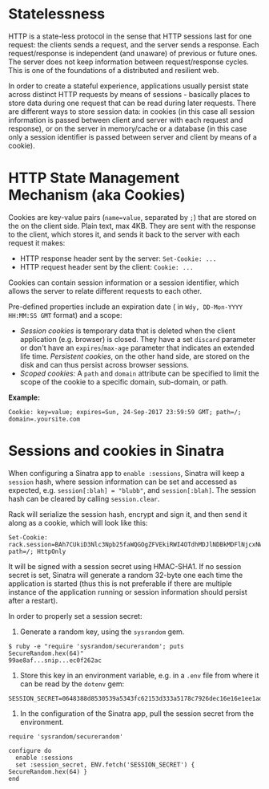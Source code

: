 # Statelessness

HTTP is a state-less protocol in the sense that HTTP sessions last for one request: the clients sends a request, and the server sends a response. Each request/response is independent (and unaware) of previous or future ones. The server does not keep information between request/response cycles. This is one of the foundations of a distributed and resilient web.

In order to create a stateful experience, applications usually persist state across distinct HTTP requests by means of sessions - basically places to store data during one request that can be read during later requests. There are different ways to store session data: in cookies (in this case all session information is passed between client and server with each request and response), or on the server in memory/cache or a database (in this case only a session identifier is passed between server and client by means of a cookie).

# HTTP State Management Mechanism (aka Cookies)

Cookies are key-value pairs (`name=value`, separated by `;`) that are stored on the on the client side. Plain text, max 4KB. They are sent with the response to the client, which stores it, and sends it back to the server with each request it makes:

- HTTP response header sent by the server: `Set-Cookie: ...`
- HTTP request header sent by the client: `Cookie: ...`

Cookies can contain session information or a session identifier, which allows the server to relate different requests to each other.

Pre-defined properties include an expiration date ( in `Wdy, DD-Mon-YYYY HH:MM:SS GMT` format) and a scope:

- *Session cookies* is temporary data that is deleted when the client application (e.g. browser) is closed. They have a set `discard` parameter or don't have an `expires`/`max-age` parameter that indicates an extended life time. *Persistent cookies*, on the other hand side, are stored on the disk and can thus persist across browser sessions.
- *Scoped cookies:* A `path` and `domain` attribute can be specified to limit the scope of the cookie to a specific domain, sub-domain, or path.

**Example:**

```
Cookie: key=value; expires=Sun, 24-Sep-2017 23:59:59 GMT; path=/; domain=.yoursite.com
```

# Sessions and cookies in Sinatra

When configuring a Sinatra app to `enable :sessions`, Sinatra will keep a `session` hash, where session information can be set and accessed as expected, e.g. `session[:blah] = "blubb"`, and `session[:blah]`. The session hash can be cleared by calling `session.clear`.

Rack will serialize the session hash, encrypt and sign it, and then send it along as a cookie, which will look like this:

```
Set-Cookie: rack.session=BAh7CUkiD3Nlc3Npb25faWQGOgZFVEkiRWI4OTdhMDJlNDBkMDFlNjcxNWUw%0AZGI1ZWU5MzQ0YTQyMjAzYjFiZTE2YzYxNzgwMWQxYjI3NzhiOWNhYTQ4YzUG%0AOwBGSSIJY3NyZgY7AEZJIiU2ZjdjN2Y0ZmM0MTdmMGJkNjBkNmY5MmQ1NDEx%0ANGQ4ZgY7AEZJIg10cmFja2luZwY7AEZ7B0kiFEhUVFBfVVNFUl9BR0VOVAY7%0AAFRJIi03NGNlNDIxYTczNjMwZDY3MWViNTlkYzIzN2YyN2M5NGU3ZWU4NTRm%0ABjsARkkiGUhUVFBfQUNDRVBUX0xBTkdVQUdFBjsAVEkiLTA3NjBhNDRjMzU0%0AODIxMzJjZjIyNDQyYTBkODhjMDhiYjg1NTYyNTAGOwBGSSIIZm9vBjsARkki%0ACGJhcgY7AFQ%3D%0A; path=/; HttpOnly
```

It will be signed with a session secret using HMAC-SHA1. If no session secret is set, Sinatra will generate a random 32-byte one each time the application is started (thus this is not preferable if there are multiple instance of the application running or session information should persist after a restart).

In order to properly set a session secret:

1. Generate a random key, using the `sysrandom` gem.

```
$ ruby -e "require 'sysrandom/securerandom'; puts SecureRandom.hex(64)"
99ae8af...snip...ec0f262ac
```

1. Store this key in an environment variable, e.g. in a `.env` file from where it can be read by the `dotenv` gem:

```
SESSION_SECRET=0648388d8530539a5343fc62153d333a5178c7926dec16e16e1ee1adbe3d7ce4c3b7412afd80e1586802efdb68e4666f1ccde878bead09807705c3d7774cf457
```

1. In the configuration of the Sinatra app, pull the session secret from the environment.

```
require 'sysrandom/securerandom'

configure do
  enable :sessions
  set :session_secret, ENV.fetch('SESSION_SECRET') { SecureRandom.hex(64) }
end
```